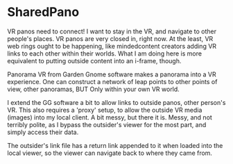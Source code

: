 # SharedPano
VR panos need to connect! I want to stay in the VR, and navigate to other people's places. VR panos are very closed in, right now. At the least, VR web rings ought to be happening, like mindedcontent creators adding VR links to each other within their worlds. What I am doing here is more equivalent to putting outside content into an i-frame, though.


Panorama VR from Garden Gnome software makes a panorama into a VR experience. One can construct a network of leap points
to other points of view, other panoramas, BUT Only within your own VR world. 

I extend the GG software a bit to allow links to outside panos, other person's VR. 
This also requires a 'proxy' setup, to allow the outside VR media (images) into my local client. A bit messy, but there it is.
Messy, and not terribly polite, as I bypass the outsider's viewer for the most part, and simply access their data.

The outsider's link file has a return link appended to it when loaded into the local viewer, so the viewer can navigate back to where they came from.
